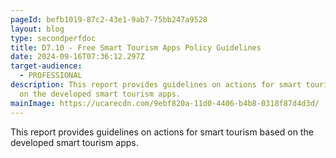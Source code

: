 ```yaml
---
pageId: befb1019-87c2-43e1-9ab7-75bb247a9528
layout: blog
type: secondperfdoc
title: D7.10 - Free Smart Tourism Apps Policy Guidelines
date: 2024-09-16T07:36:12.297Z
target-audience:
  - PROFESSIONAL
description: This report provides guidelines on actions for smart tourism based
  on the developed smart tourism apps.
mainImage: https://ucarecdn.com/9ebf820a-11d0-4406-b4b8-0318f87d4d3d/
---
```

This report provides guidelines on actions for smart tourism based on the developed smart tourism apps.
